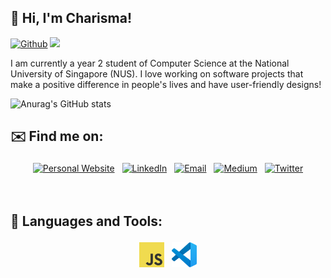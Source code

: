 ## 👋 Hi, I'm Charisma!  

[![Github](https://img.shields.io/github/followers/ckcherry23?label=Follow&style=social)](https://github.com/ckcherry23)
![](https://visitor-badge.laobi.icu/badge?page_id=ckcherry23.ckcherry23) 

I am currently a year 2 student of Computer Science at the National University of Singapore (NUS). I love working on software projects that make a positive difference in people's lives and have user-friendly designs!

![Anurag's GitHub stats](https://github-readme-stats.vercel.app/api?username=ckcherry23&count_private=true&show_icons=true&theme=dark&hide_border=true)

## ✉️ Find me on:


<p align="center">
 <a href="https://ckcherry23.github.io/" target="_blank" rel="noopener noreferrer"> <img src="https://icon-library.com/images/65b3db429c_64716.png" title="Personal Website" alt="Personal Website" height="40" style="vertical-align:top; margin:4px"></a>   
 <a href="https://linkedin.com/in/charisma-kausar/" target="_blank" rel="noopener noreferrer"> <img src="https://content.linkedin.com/content/dam/me/brand/en-us/brand-home/logos/In-Blue-Logo.png.original.png" title="LinkedIn" alt="LinkedIn" height="40" style="vertical-align:top; margin:4px"></a>
 <a href="mailto:charisma.kausar@u.nus.edu"> <img src="https://www.pikpng.com/pngl/b/194-1942846_mail-circle-icon-png-clipart.png" title="Email" alt="Email" height="40" style="vertical-align:top; margin:4px"></a>
  <a href="https://medium.com/@charismakausar"> <img src="https://pbs.twimg.com/profile_images/1316412044959252482/3EZR8AKp_400x400.jpg" title="Medium" alt="Medium" height="40" style="vertical-align:top; margin:4px"></a>
   <a href="https://twitter.com/CkCherry23"> <img src="https://brandlogos.net/wp-content/uploads/2015/11/twitter-logo.png" title="Twitter" alt="Twitter" height="40" style="vertical-align:top; margin:4px"></a>
</p>

<br />

## 🧰 Languages and Tools:

<p align="center">
<img src="https://raw.githubusercontent.com/github/explore/80688e429a7d4ef2fca1e82350fe8e3517d3494d/topics/javascript/javascript.png" alt="Javascript" height="40" style="vertical-align:top; margin:4px">
<img src="https://raw.githubusercontent.com/github/explore/80688e429a7d4ef2fca1e82350fe8e3517d3494d/topics/visual-studio-code/visual-studio-code.png" alt="VS Code" height="40" style="vertical-align:top; margin:4px">
</p>
<!--
**ckcherry23/ckcherry23** is a ✨ _special_ ✨ repository because its `README.md` (this file) appears on your GitHub profile.![image](https://user-images.githubusercontent.com/68203159/147138753-5bd23acb-1cb5-4d36-a337-41554d1938e5.png)


Here are some ideas to get you started:

- 🔭 I’m currently working on ...
- 🌱 I’m currently learning ...
- 👯 I’m looking to collaborate on ...![image](https://user-images.githubusercontent.com/68203159/147093394-06b37c7c-c362-40e2-b321-1706cd50c7e9.png)

- 🤔 I’m looking for help with ...
- 💬 Ask me about ...
- 📫 How to reach me: ...
- 😄 Pronouns: ...
- ⚡ Fun fact: ...
-->
